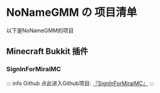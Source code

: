 # NoNameGMM の 项目清单

以下是NoNameGMM的项目

## Minecraft Bukkit 插件

### SignInForMiraiMC
::: info Github
点此进入Github项目: [『SignInForMiraiMC』](https://github.com/NoNameGMM/SignInForMiraiMC)
:::